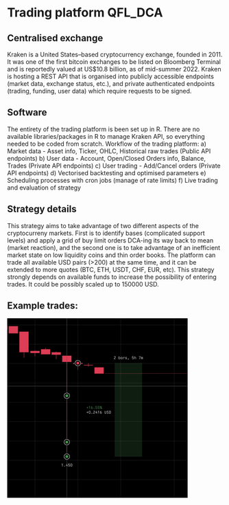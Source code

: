 # Trading platform QFL_DCA

## Centralised exchange
Kraken is a United States–based cryptocurrency exchange, founded in 2011. It was one of the first bitcoin exchanges to be listed on Bloomberg Terminal and is reportedly valued at US$10.8 billion, as of mid-summer 2022.
Kraken is hosting a REST API that is organised into publicly accessible endpoints (market data, exchange status, etc.), and private authenticated endpoints (trading, funding, user data) which require requests to be signed.

## Software
The entirety of the trading platform is been set up in R. There are no available libraries/packages in R to manage Kraken API, so everything needed to be coded from scratch.
Workflow of the trading platform:
a) Market data - Asset info, Ticker, OHLC, Historical raw trades (Public API endpoints) b) User data - Account, Open/Closed Orders info, Balance, Trades (Private API endpoints) c) User trading - Add/Cancel orders (Private API endpoints)
d) Vectorised backtesting and optimised parameters
e) Scheduling processes with cron jobs (manage of rate limits)
f) Live trading and evaluation of strategy

## Strategy details
This strategy aims to take advantage of two different aspects of the cryptocurreny markets. First is to identify bases (complicated support levels) and apply a grid of buy limit orders DCA-ing its way back to mean (market reaction), and the second one is to take advantage of an inefficient market state on low liquidity
coins and thin order books.
The platform can trade all available USD pairs (>200) at the same time, and it can be extended to more quotes (BTC, ETH, USDT, CHF, EUR, etc).
This strategy strongly depends on available funds to increase the possibility of entering trades. It could be possibly scaled up to 150000 USD.

## Example trades:
![Alt text](/Images/1.png?raw=true)
